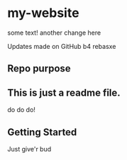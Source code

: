 # my-website

some text! another change here

Updates made on GitHub b4 rebasxe
## Repo purpose

## This is just a readme file.

do do do!

## Getting Started

Just give'r bud
